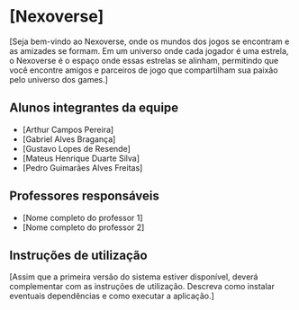 # [Nexoverse]

[Seja bem-vindo ao Nexoverse, onde os mundos dos jogos se encontram e as amizades se formam.
Em um universo onde cada jogador é uma estrela, o Nexoverse é o espaço onde essas estrelas se alinham, permitindo que você encontre amigos e parceiros de jogo que compartilham sua paixão pelo universo dos games.]

## Alunos integrantes da equipe

* [Arthur Campos Pereira]
* [Gabriel Alves Bragança]
* [Gustavo Lopes de Resende]
* [Mateus Henrique Duarte Silva]
* [Pedro Guimarães Alves Freitas]

## Professores responsáveis

* [Nome completo do professor 1]
* [Nome completo do professor 2]

## Instruções de utilização

[Assim que a primeira versão do sistema estiver disponível, deverá complementar com as instruções de utilização. Descreva como instalar eventuais dependências e como executar a aplicação.]
